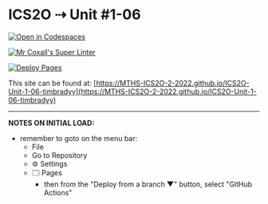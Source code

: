 # ICS2O ⇢ Unit #1-06

[![Open in Codespaces](https://classroom.github.com/assets/launch-codespace-f4981d0f882b2a3f0472912d15f9806d57e124e0fc890972558857b51b24a6f9.svg)](https://classroom.github.com/open-in-codespaces?assignment_repo_id=10270433)

[![Mr Coxall's Super Linter](https://github.com/MTHS-ICS2O-2-2022/ICS2O-Unit-1-06-timbradyy/workflows/Mr%20Coxall's%20Super%20Linter/badge.svg)](https://github.com/MTHS-ICS2O-2-2022/ICS2O-Unit-1-06-timbradyy/actions)

[![Deploy Pages](https://github.com/MTHS-ICS2O-2-2022/ICS2O-Unit-1-06-timbradyy/workflows/Deploy%20Pages/badge.svg)](https://github.com/MTHS-ICS2O-2-2022/ICS2O-Unit-1-06-timbradyy/actions)

This site can be found at: [https://MTHS-ICS2O-2-2022.github.io/ICS2O-Unit-1-06-timbradyy](https://MTHS-ICS2O-2-2022.github.io/ICS2O-Unit-1-06-timbradyy)

---

**NOTES ON INITIAL LOAD:**
- remember to goto on the menu bar:
  - File
  - Go to Repository
  - ⚙ Settings
  - 🗔 Pages
    - then from the "Deploy from a branch ▼" button, select "GitHub Actions"
